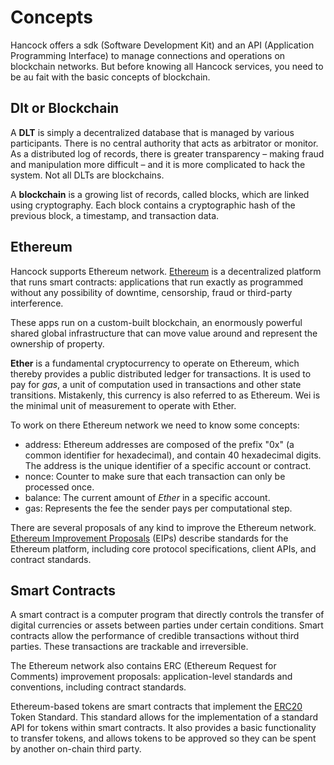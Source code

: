 # Concepts

Hancock offers a sdk (Software Development Kit) and an API (Application Programming Interface) to manage connections and operations on blockchain networks. But before knowing all Hancock services, you need to be au fait with the basic concepts of blockchain.

## Dlt or Blockchain

A <strong>DLT</strong> is simply a decentralized database that is managed by various participants. There is no central authority that acts as arbitrator or monitor. As a distributed log of records, there is greater transparency – making fraud and manipulation more difficult – and it is more complicated to hack the system. Not all DLTs are blockchains.

A <strong>blockchain</strong> is a growing list of records, called blocks, which are linked using cryptography. Each block contains a cryptographic hash of the previous block, a timestamp, and transaction data.

## Ethereum

Hancock supports Ethereum network. <a href="https://github.com/ethereum/wiki/wiki">Ethereum</a> is a decentralized platform that runs smart contracts: applications that run exactly as programmed without any possibility of downtime, censorship, fraud or third-party interference.

These apps run on a custom-built blockchain, an enormously powerful shared global infrastructure that can move value around and represent the ownership of property.

<strong>Ether</strong> is a fundamental cryptocurrency to operate on Ethereum, which thereby provides a public distributed ledger for transactions. It is used to pay for <i>gas</i>, a unit of computation used in transactions and other state transitions. Mistakenly, this currency is also referred to as Ethereum. Wei is the minimal unit of measurement to operate with Ether.

To work on there Ethereum network we need to know some concepts:
- address: Ethereum addresses are composed of the prefix "0x" (a common identifier for hexadecimal), and contain 40 hexadecimal digits. The address is the unique identifier of a specific account or contract.
- nonce: Counter to make sure that each transaction can only be processed once.
- balance: The current amount of <i>Ether</i> in a specific account.
- gas: Represents the fee the sender pays per computational step.

There are several proposals of any kind to improve the Ethereum network. <a href="http://eips.ethereum.org/">Ethereum Improvement Proposals</a>   (EIPs) describe standards for the Ethereum platform, including core protocol specifications, client APIs, and contract standards.

## Smart Contracts

A smart contract is a computer program that directly controls the transfer of digital currencies or assets between parties under certain conditions. Smart contracts allow the performance of credible transactions without third parties. These transactions are trackable and irreversible.

The Ethereum network also contains ERC (Ethereum Request for Comments) improvement proposals: application-level standards and conventions, including contract standards.

Ethereum-based tokens are smart contracts that implement the <a href="http://eips.ethereum.org/EIPS/eip-20">ERC20</a> Token Standard. This standard allows for the implementation of a standard API for tokens within smart contracts. It also provides a basic functionality to transfer tokens, and allows tokens to be approved so they can be spent by another on-chain third party.
